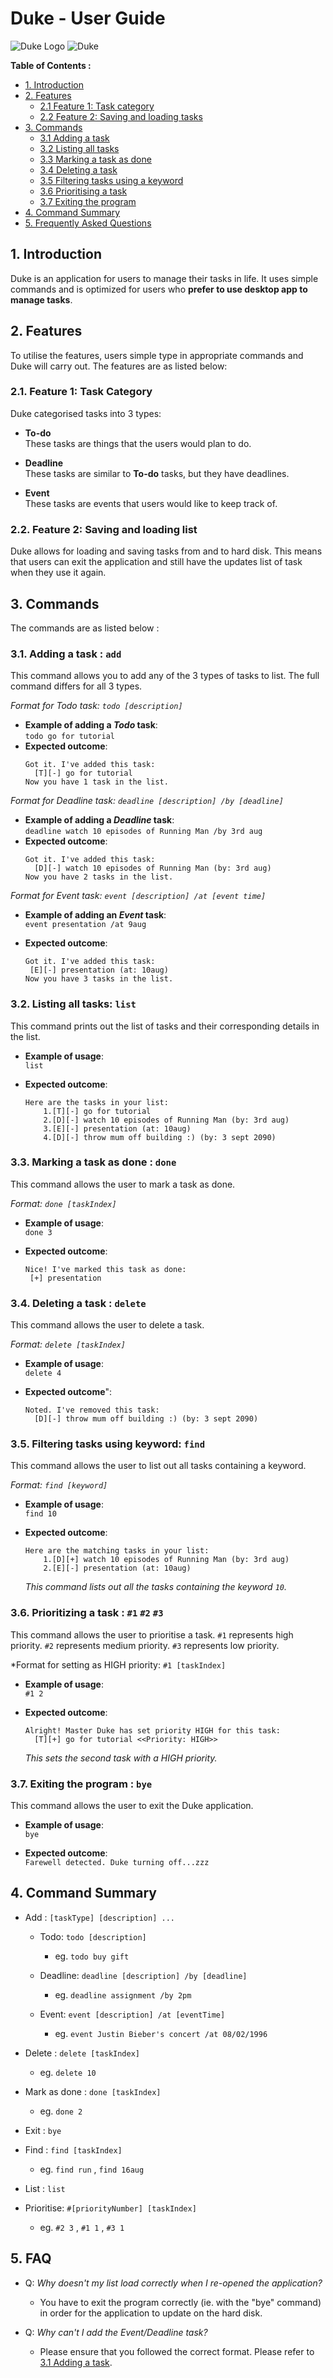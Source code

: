 # Duke - User Guide    

![Duke Logo]()
![Duke](https://raw.githubusercontent.com/charliechoong/duke/master/resources/images/theDuke.png)  

**Table of Contents :**  
- [1. Introduction](#1-introduction)  
- [2. Features](#2-features)  
    - [2.1 Feature 1: Task category](#21-feature-1-task-category)
    - [2.2 Feature 2: Saving and loading tasks](#22-feature-2-saving-and-loading-list)
- [3. Commands](#3-commands)  
    - [3.1 Adding a task](#31-adding-a-task--add)  
    - [3.2 Listing all tasks](#32-listing-all-tasks-list)
    - [3.3 Marking a task as done](#33-marking-a-task-as-done--done-)
    - [3.4 Deleting a task](#34-deleting-a-task--delete)
    - [3.5 Filtering tasks using a keyword](#35-filtering-tasks-using-keyword-find)
    - [3.6 Prioritising a task](#36-prioritizing-a-task---1-2-3)
    - [3.7 Exiting the program](#37-exiting-the-program---bye)
- [4. Command Summary](#4-command-summary)
- [5. Frequently Asked Questions](#5-faq)

## 1. Introduction
   Duke is an application for users to manage their tasks in life. It uses simple commands and
   is optimized for users who **prefer to use desktop app to manage tasks**. 
## 2. Features 
   To utilise the features, users simple type in appropriate commands and Duke will carry out.
   The features are as listed below:
### 2.1. Feature 1: Task Category  
   Duke categorised tasks into 3 types:
   - **To-do**   
   These tasks are things that the users would plan to 
     do. 
        
   - **Deadline**   
   These tasks are similar to **To-do** tasks, but they have deadlines. 
            
   - **Event**  
   These tasks are events that users would like to keep track of.  
        
### 2.2. Feature 2: Saving and loading list  
   Duke allows for loading and saving tasks from and to 
   hard disk. This means that users can exit the application
   and still have the updates list of task when they use
   it again. 
    
## 3. Commands
   The commands are as listed below : 

### 3.1. Adding a task : `add`
   This command allows you to add any of the 3 types of tasks to 
   list. The full command differs for all 3 types.

*Format for Todo task: `todo [description]`*
* __Example of adding a *Todo* task__:  
    `todo go for tutorial`
* __Expected outcome__:  
   ```
   Got it. I've added this task:            
     [T][-] go for tutorial
   Now you have 1 task in the list.
   ```
*Format for Deadline task: `deadline [description] /by [deadline]`*
* __Example of adding a *Deadline* task__:  
    `deadline watch 10 episodes of Running Man /by 3rd aug`
* __Expected outcome__:
    ```
    Got it. I've added this task:
      [D][-] watch 10 episodes of Running Man (by: 3rd aug)
    Now you have 2 tasks in the list.
    ```
*Format for Event task: `event [description] /at [event time]`*
* __Example of adding an *Event* task__:  
   `event presentation /at 9aug`  
   
* __Expected outcome__:  
    ```
    Got it. I've added this task:  
     [E][-] presentation (at: 10aug)
    Now you have 3 tasks in the list.
    ```
### 3.2. Listing all tasks: `list` 
This command prints out the list of tasks and their 
corresponding details in the list. 

* __Example of usage__:  
    `list`
    
* __Expected outcome__:  
    ```
    Here are the tasks in your list:
        1.[T][-] go for tutorial
        2.[D][-] watch 10 episodes of Running Man (by: 3rd aug)
        3.[E][-] presentation (at: 10aug)
        4.[D][-] throw mum off building :) (by: 3 sept 2090)
    ```
### 3.3. Marking a task as done : `done `
This command allows the user to mark a task as done.  
 
*Format: `done [taskIndex]`*
* __Example of usage__:  
    `done 3`  
    
* __Expected outcome__:  
    ```
    Nice! I've marked this task as done:     
     [+] presentation
    ```
    
### 3.4. Deleting a task : `delete`
This command allows the user to delete a task.  

*Format: `delete [taskIndex]`*
* __Example of usage__:  
    `delete 4`  
    
* __Expected outcome__":  
    ```
    Noted. I've removed this task:     
      [D][-] throw mum off building :) (by: 3 sept 2090)
    ```
### 3.5. Filtering tasks using keyword: `find`
This command allows the user to list out all tasks containing a
keyword.

*Format: `find [keyword]`*
* __Example of usage__:  
    `find 10`
    
* __Expected outcome__:  
    ```
    Here are the matching tasks in your list:
        1.[D][+] watch 10 episodes of Running Man (by: 3rd aug)
        2.[E][-] presentation (at: 10aug)
    ```
    *This command lists out all the tasks containing the keyword `10`.*
### 3.6. Prioritizing a task :  `#1` `#2` `#3`
This command allows the user to prioritise a task. `#1` represents high 
priority. `#2` represents medium priority. `#3` represents low
priority.    

*Format for setting as HIGH priority: `#1 [taskIndex]`
* __Example of usage__:  
    `#1 2`  
    
* __Expected outcome__:  
    ```
    Alright! Master Duke has set priority HIGH for this task:
      [T][+] go for tutorial <<Priority: HIGH>>
    ```  
    *This sets the second task with a HIGH priority.*

### 3.7. Exiting the program :  `bye`  
This command allows the user to exit the Duke application.
* __Example of usage__:  
    `bye`
    
* __Expected outcome__:  
    `Farewell detected. Duke turning off...zzz`

## 4. Command Summary

* Add : `[taskType] [description] ...`  
   * Todo: `todo [description]`
        * eg. `todo buy gift`
        
   * Deadline: `deadline [description] /by [deadline]`
        * eg. `deadline assignment /by 2pm`
        
   * Event: `event [description] /at [eventTime]`
        * eg. `event Justin Bieber's concert /at 08/02/1996` 
        
* Delete : `delete [taskIndex]`
    * eg. `delete 10`
    
* Mark as done : `done [taskIndex]`
    * eg. `done 2`
     
* Exit : `bye`

* Find : `find [taskIndex]`
    * eg. `find run` , `find 16aug`
* List : `list`

* Prioritise: `#[priorityNumber] [taskIndex]`
   * eg. `#2 3` , `#1 1` , `#3 1`  
   
## 5. FAQ
* Q: *Why doesn't my list load correctly when I re-opened the application?*  
    * You have to exit the program correctly (ie. with the "bye" command) in order for the application to update
      on the hard disk.  
      
* Q: *Why can't I add the Event/Deadline task?*
    * Please ensure that you followed the correct format. Please refer to [3.1 Adding a task](31-adding-a-task--add).
